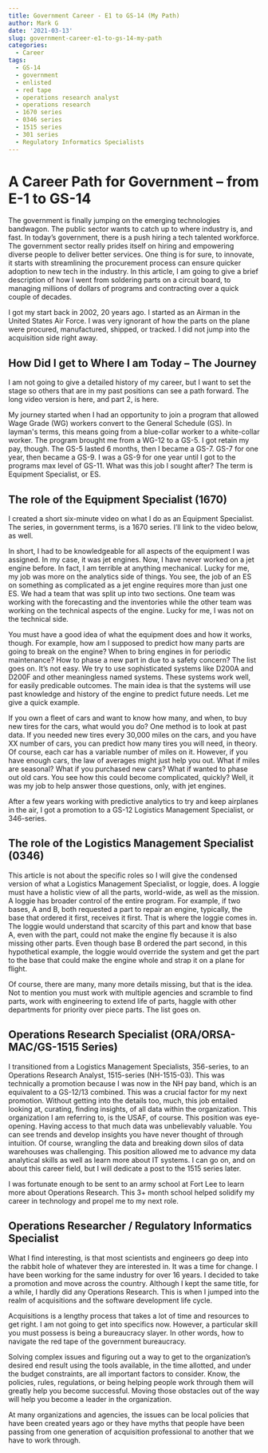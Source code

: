 ```yaml
---
title: Government Career - E1 to GS-14 (My Path)
author: Mark G
date: '2021-03-13'
slug: government-career-e1-to-gs-14-my-path
categories:
  - Career
tags:
  - GS-14
  - government
  - enlisted
  - red tape
  - operations research analyst
  - operations research
  - 1670 series
  - 0346 series
  - 1515 series
  - 301 series
  - Regulatory Informatics Specialists
---
```


# A Career Path for Government – from E-1 to GS-14 

 
The government is finally jumping on the emerging technologies bandwagon. The public sector wants to catch up to where industry is, and fast. In today’s government, there is a push hiring a tech talented workforce. The government sector really prides itself on hiring and empowering diverse people to deliver better services. One thing is for sure, to innovate, it starts with streamlining the procurement process can ensure quicker adoption to new tech in the industry. In this article, I am going to give a brief description of how I went from soldering parts on a circuit board, to managing millions of dollars of programs and contracting over a quick couple of decades. 

I got my start back in 2002, 20 years ago. I started as an Airman in the United States Air Force. I was very ignorant of how the parts on the plane were procured, manufactured, shipped, or tracked. I did not jump into the acquisition side right away.  

## How Did I get to Where I am Today – The Journey 

I am not going to give a detailed history of my career, but I want to set the stage so others that are in my past positions can see a path forward. The long video version is here, and part 2, is here.  

My journey started when I had an opportunity to join a program that allowed Wage Grade (WG) workers convert to the General Schedule (GS). In layman's terms, this means going from a blue-collar worker to a white-collar worker. The program brought me from a WG-12 to a GS-5. I got retain my pay, though. The GS-5 lasted 6 months, then I became a GS-7. GS-7 for one year, then became a GS-9. I was a GS-9 for one year until I got to the programs max level of GS-11. What was this job I sought after? The term is Equipment Specialist, or ES.  

## The role of the Equipment Specialist (1670) 

I created a short six-minute video on what I do as an Equipment Specialist. The series, in government terms, is a 1670 series. I’ll link to the video below, as well.  

In short, I had to be knowledgeable for all aspects of the equipment I was assigned. In my case, it was jet engines. Now, I have never worked on a jet engine before. In fact, I am terrible at anything mechanical. Lucky for me, my job was more on the analytics side of things. You see, the job of an ES on something as complicated as a jet engine requires more than just one ES. We had a team that was split up into two sections. One team was working with the forecasting and the inventories while the other team was working on the technical aspects of the engine. Lucky for me, I was not on the technical side.  

You must have a good idea of what the equipment does and how it works, though. For example, how am I supposed to predict how many parts are going to break on the engine? When to bring engines in for periodic maintenance? How to phase a new part in due to a safety concern? The list goes on. It’s not easy. We try to use sophisticated systems like D200A and D200F and other meaningless named systems. These systems work well, for easily predicable outcomes. The main idea is that the systems will use past knowledge and history of the engine to predict future needs. Let me give a quick example.  

If you own a fleet of cars and want to know how many, and when, to buy new tires for the cars, what would you do? One method is to look at past data. If you needed new tires every 30,000 miles on the cars, and you have XX number of cars, you can predict how many tires you will need, in theory. Of course, each car has a variable number of miles on it. However, if you have enough cars, the law of averages might just help you out. What if miles are seasonal? What if you purchased new cars? What if wanted to phase out old cars. You see how this could become complicated, quickly? Well, it was my job to help answer those questions, only, with jet engines.  

After a few years working with predictive analytics to try and keep airplanes in the air, I got a promotion to a GS-12 Logistics Management Specialist, or 346-series.  

## The role of the Logistics Management Specialist (0346) 

This article is not about the specific roles so I will give the condensed version of what a Logistics Management Specialist, or loggie, does. A loggie must have a holistic view of all the parts, world-wide, as well as the mission. A loggie has broader control of the entire program. For example, if two bases, A and B, both requested a part to repair an engine, typically, the base that ordered it first, receives it first. That is where the loggie comes in. The loggie would understand that scarcity of this part and know that base A, even with the part, could not make the engine fly because it is also missing other parts. Even though base B ordered the part second, in this hypothetical example, the loggie would override the system and get the part to the base that could make the engine whole and strap it on a plane for flight.  

Of course, there are many, many more details missing, but that is the idea. Not to mention you must work with multiple agencies and scramble to find parts, work with engineering to extend life of parts, haggle with other departments for priority over piece parts. The list goes on. 

## Operations Research Specialist (ORA/ORSA-MAC/GS-1515 Series) 

I transitioned from a Logistics Management Specialists, 356-series, to an Operations Research Analyst, 1515-series (NH-1515-03). This was technically a promotion because I was now in the NH pay band, which is an equivalent to a GS-12/13 combined. This was a crucial factor for my next promotion. Without getting into the details too, much, this job entailed looking at, curating, finding insights, of all data within the organization. This organization I am referring to, is the USAF, of course. This position was eye-opening. Having access to that much data was unbelievably valuable. You can see trends and develop insights you have never thought of through intuition. Of course, wrangling the data and breaking down silos of data warehouses was challenging. This position allowed me to advance my data analytical skills as well as learn more about IT systems. I can go on, and on about this career field, but I will dedicate a post to the 1515 series later.  

I was fortunate enough to be sent to an army school at Fort Lee to learn more about Operations Research. This 3+ month school helped solidify my career in technology and propel me to my next role.  

## Operations Researcher / Regulatory Informatics Specialist 

What I find interesting, is that most scientists and engineers go deep into the rabbit hole of whatever they are interested in. It was a time for change. I have been working for the same industry for over 16 years. I decided to take a promotion and move across the country. Although I kept the same title, for a while, I hardly did any Operations Research. This is when I jumped into the realm of acquisitions and the software development life cycle.  

Acquisitions is a lengthy process that takes a lot of time and resources to get right. I am not going to get into specifics now. However, a particular skill you must possess is being a bureaucracy slayer. In other words, how to navigate the red tape of the government bureaucracy. 

Solving complex issues and figuring out a way to get to the organization’s desired end result using the tools available, in the time allotted, and under the budget constraints, are all important factors to consider. Know, the policies, rules, regulations, or being helping people work through them will greatly help you become successful. Moving those obstacles out of the way will help you become a leader in the organization. 

At many organizations and agencies, the issues can be local policies that have been created years ago or they have myths that people have been passing from one generation of acquisition professional to another that we have to work through. 